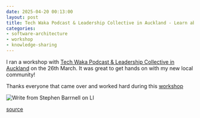 ```yaml
---
date: 2025-04-20 00:13:00
layout: post
title: Tech Waka Podcast & Leadership Collective in Auckland - Learn about your systems for Tech Leaders
categories:
- software-architecture
- workshop
- knowledge-sharing
---
```


I ran a workshop with [Tech Waka Podcast & Leadership Collective in Auckland](https://www.meetup.com/tech-leaders-collective/) on the 26th March. 
It was great to get hands on with my new local community!

Thanks everyone that came over and worked hard during this [workshop](https://www.meetup.com/tech-leaders-collective/events/306442951/)


![Write from Stephen Barrnell on LI]({{site.images}}/2025/2025-03-workshop-li.png)

[source](https://www.linkedin.com/posts/stephen-barrell-74022b62_nice-tech-waka-podcast-leadership-collective-activity-7311164010035322880-rdhb)
